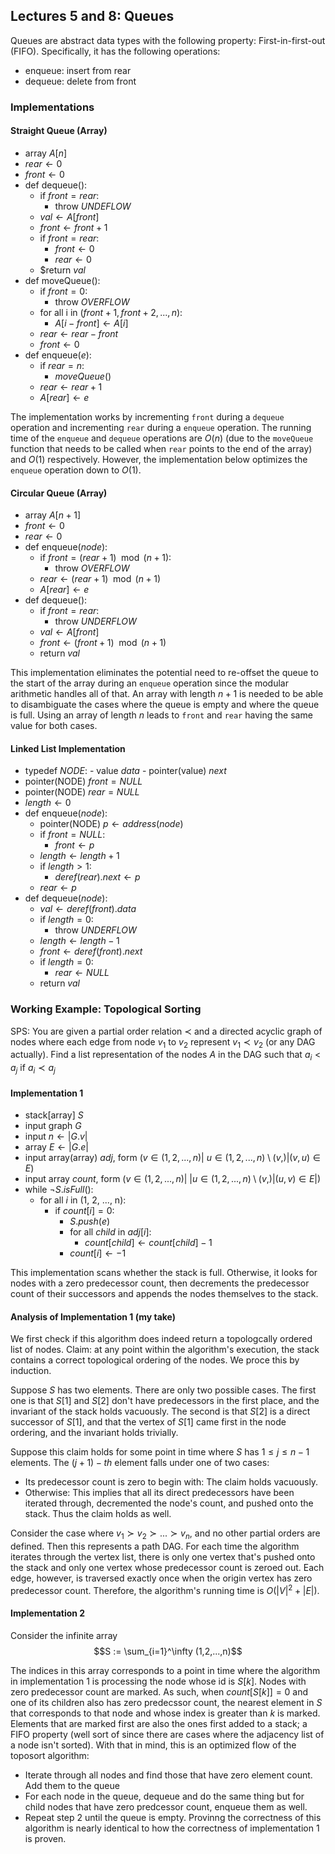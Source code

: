 ## Lectures 5 and 8: Queues

Queues are abstract data types with the following property: First-in-first-out (FIFO). Specifically, it has the following operations:
- enqueue: insert from rear
- dequeue: delete from front

### Implementations
#### Straight Queue (Array)
- array $A[n]$
- $rear \leftarrow 0$
- $front \leftarrow 0$
- def dequeue():
	- if $front = rear$:
		- throw $UNDEFLOW$
	- $val \leftarrow A[front]$
	- $front \leftarrow front + 1$
	- if $front = rear$:
		- $front \leftarrow 0$
		- $rear \leftarrow 0$
	- $return $val$
- def moveQueue():
	- if $front = 0$:
		- throw $OVERFLOW$
	- for all i in $(front + 1, front + 2, ..., n)$:
		- $A[i - front] \leftarrow A[i]$
	- $rear \leftarrow rear - front$
	- $front \leftarrow 0$
- def enqueue($e$):
	- if $rear = n$:
		- $moveQueue()$ 
	- $rear \leftarrow rear + 1$
	- $A[rear] \leftarrow e$

The implementation works by incrementing `front` during a `dequeue` operation and incrementing `rear` during a `enqueue` operation. The running time of the `enqueue` and `dequeue` operations are $O(n)$ (due to the `moveQueue` function that needs to be called when `rear` points to the end of the array) and $O(1)$ respectively. However, the implementation below optimizes the `enqueue` operation down to $O(1)$.

#### Circular Queue (Array)
- array $A[n+1]$
- $front \leftarrow 0$
- $rear \leftarrow 0$
- def enqueue($node$):
	- if $front = (rear + 1) \mod (n+1)$:
		- throw $OVERFLOW$
	- $rear \leftarrow (rear + 1) \mod (n+1)$
	- $A[rear] \leftarrow e$
- def dequeue():
	- if $front = rear$:
		- throw $UNDERFLOW$
	- $val \leftarrow A[front]$
	- $front \leftarrow (front + 1)\mod (n+1)$
	- return $val$

This implementation eliminates the potential need to re-offset the queue to the start of the array during an `enqueue` operation since the modular arithmetic handles all of that. An array with length $n+1$ is needed to be able to disambiguate the cases where the queue is empty and where the queue is full. Using an array of length $n$ leads to `front` and `rear` having the same value for both cases.

#### Linked List Implementation
- typedef $NODE$:
        - value $data$
        - pointer(value) $next$
- pointer(NODE) $front = NULL$
- pointer(NODE) $rear = NULL$
- $length \leftarrow 0$
- def enqueue($node$):
	- pointer(NODE) $p \leftarrow address(node)$
	- if $front = NULL$:
		- $front \leftarrow p$
	- $length \leftarrow length + 1$
	- if $length > 1$:
		- $deref(rear).next \leftarrow p$
	- $rear \leftarrow p$
- def dequeue($node$):
	- $val \leftarrow deref(front).data$
	- if $length = 0$:
		- throw $UNDERFLOW$
	- $length \leftarrow length - 1$
	- $front \leftarrow deref(front).next$
	- if $length = 0$:
		- $rear \leftarrow NULL$
	- return $val$

### Working Example: Topological Sorting
SPS: You are given a partial order relation $\prec$ and a directed acyclic graph of nodes where each edge from node $v_1$ to $v_2$ represent $v_1 \prec v_2$ (or any DAG actually). Find a list representation of the nodes $A$ in the DAG such that $a_i < a_j$ if $a_i \prec a_j$ 

#### Implementation 1
- stack[array] $S$
- input graph $G$
- input $n \leftarrow |G.v|$
- array $E \leftarrow |G.e|$
- input array(array) $adj$, form $(v \in (1, 2, ..., n)| \ u \in (1, 2, ..., n) \setminus (v,) | (v, u) \in E)$
- input array $count$, form $(v \in (1, 2, ..., n)| \ |u \in (1, 2, ..., n) \setminus (v,) | (u, v) \in E|)$
- while $¬S.isFull()$:
	- for all $i$ in (1, 2, ..., n):
		- if $count[i] = 0$:
			- $S.push(e)$
			- for all $child$ in $adj[i]$:
				- $count[child] \leftarrow count[child] - 1$
			- $count[i] \leftarrow -1$

This implementation scans whether the stack is full. Otherwise, it looks for nodes with a zero predecessor count, then decrements the predecessor count of their successors and appends the nodes themselves to the stack.
#### Analysis of Implementation 1 (my take)
We first check if this algorithm does indeed return a topologcally ordered list of nodes.
Claim: at any point within the algorithm's execution, the stack contains a correct topological ordering of the nodes.
We proce this by induction. 

Suppose $S$ has two elements. There are only two possible cases. The first one is that $S[1]$ and $S[2]$ don't have predecessors in the first place, and the invariant of the stack holds vacuously. The second is that $S[2]$ is a direct successor of $S[1]$, and that the vertex of $S[1]$ came first in the node ordering, and the invariant holds trivially. 

Suppose this claim holds for some point in time where $S$ has $1 \leq j \leq n-1$ elements. The $(j+1)-th$ element falls under one of two cases:
- Its predecessor count is zero to begin with: The claim holds vacuously.
- Otherwise: This implies that all its direct predecessors have been iterated through, decremented the node's count, and pushed onto the stack. Thus the claim holds as well.

Consider the case where $v_1 \succ v_2 \succ ... \succ v_n$, and no other partial orders are defined. Then this represents a path DAG. For each time the algorithm iterates through the vertex list, there is only one vertex that's pushed onto the stack and only one vertex whose predecessor count is zeroed out. Each edge, however, is traversed exactly once when the origin vertex has zero predecessor count. Therefore, the algorithm's running time is $O(|V|^2 + |E|)$.

#### Implementation 2
Consider the infinite array
$$S := \sum_{i=1}^\infty (1,2,...,n)$$

The indices in this array corresponds to a point in time where the algorithm in implementation 1 is processing the node whose id is $S[k]$. Nodes with zero predecessor count are marked. As such, when $count[S[k]]=0$ and one of its children also has zero predecssor count, the nearest element in $S$ that corresponds to that node and whose index is greater than $k$ is marked. Elements that are marked first are also the ones first added to a stack; a FIFO property (well sort of since there are cases where the adjacency list of a node isn't sorted). With that in mind, this is an optimized flow of the toposort algorithm:
- Iterate through all nodes and find those that have zero element count. Add them to the queue
- For each node in the queue, dequeue and do the same thing but for child nodes that have zero predcessor count, enqueue them as well.
- Repeat step 2 until the queue is empty.
Provinng the correctness of this algorithm is nearly identical to how the correctness of implementation 1 is proven.
